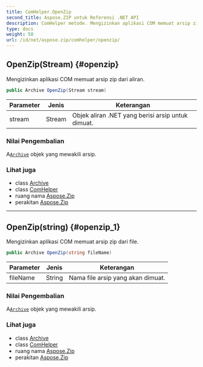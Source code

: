```yaml
---
title: ComHelper.OpenZip
second_title: Aspose.ZIP untuk Referensi .NET API
description: ComHelper metode. Mengizinkan aplikasi COM memuat arsip zip dari aliran.
type: docs
weight: 50
url: /id/net/aspose.zip/comhelper/openzip/
---
```

## OpenZip(Stream) {#openzip}

Mengizinkan aplikasi COM memuat arsip zip dari aliran.

```csharp
public Archive OpenZip(Stream stream)
```

| Parameter | Jenis | Keterangan |
| --- | --- | --- |
| stream | Stream | Objek aliran .NET yang berisi arsip untuk dimuat. |

### Nilai Pengembalian

A[`Archive`](../../archive/) objek yang mewakili arsip.

### Lihat juga

* class [Archive](../../archive/)
* class [ComHelper](../)
* ruang nama [Aspose.Zip](../../comhelper/)
* perakitan [Aspose.Zip](../../../)

---

## OpenZip(string) {#openzip_1}

Mengizinkan aplikasi COM memuat arsip zip dari file.

```csharp
public Archive OpenZip(string fileName)
```

| Parameter | Jenis | Keterangan |
| --- | --- | --- |
| fileName | String | Nama file arsip yang akan dimuat. |

### Nilai Pengembalian

A[`Archive`](../../archive/) objek yang mewakili arsip.

### Lihat juga

* class [Archive](../../archive/)
* class [ComHelper](../)
* ruang nama [Aspose.Zip](../../comhelper/)
* perakitan [Aspose.Zip](../../../)


